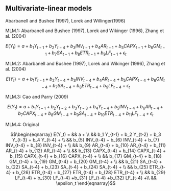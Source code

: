 ## Multivariate-linear models

Abarbanell and Bushee (1997), Lorek and Willinger(1996)

MLM.1: Abarbanell and Bushee (1997), Lorek and Wikinger (1996), Zhang et al. (2004)

$$
    E(Y_t) = a + b_1 Y_{t-1} + b_2 Y_{t-4} + b_3 INV_{t-1} + b_4 AR_{t-1} + b_5 CAPX_{t-1} + b_6 GM_{t-1} + b_7 SA_{t-1} + b_8 ETR_{t-1} + b_9 LF_{t-1} + \epsilon_t
$$

MLM.2: Abarbanell and Bushee (1997), Lorek and Wikinger (1996), Zhang et al. (2004)

$$
    E(Y_t) = a + b_1 Y_{t-1} + b_2 Y_{t-4} + b_3 INV_{t-4} + b_4 AR_{t-4} + b_5 CAPX_{t-4} + b_6 GM_{t-4} + b_7 SA_{t-4} + b_8 ETR_{t-4} + b_9 LF_{t-4} + \epsilon_t
$$

MLM.3: Cao and Parry (2009)

$$
    E(Y_t) = a + b_1 Y_{t-1} + b_2 Y_{t-2} + b_3 Y_{t-3} + b_4 Y_{t-4} + b_5 INV_{t-4} + b_6 AR_{t-4} + b_7 CAPX_{t-4} + b_8 GM_{t-4} + b_9 SA_{t-4} + b_{10} ETR_{t-4} + b_{11} LF_{t-4} + \epsilon_t
$$

MLM.4: Original

$$\begin{eqnarray}
    E(Y_t) =
    && a + \\
    && b_1 Y_{t-1} + b_2 Y_{t-2} + b_3 Y_{t-3} + b_4 Y_{t-4} + \\
    && b_{5} INV_{t-4} + b_{6} INV_{t-4} + b_{7} INV_{t-4} + b_{8} INV_{t-4} + \\
    && b_{9} AR_{t-4} + b_{10} AR_{t-4} + b_{11} AR_{t-4} + b_{12} AR_{t-4} + \\
    && b_{13} CAPX_{t-4} + b_{14} CAPX_{t-4} + b_{15} CAPX_{t-4} + b_{16} CAPX_{t-4} + \\
    && b_{17} GM_{t-4} + b_{18} GM_{t-4} + b_{19} GM_{t-4} + b_{20} GM_{t-4} + \\
    && b_{21} SA_{t-4} + b_{22} SA_{t-4} + b_{23} SA_{t-4} + b_{24} SA_{t-4} + \\
    && b_{25} ETR_{t-4} + b_{26} ETR_{t-4} + b_{27} ETR_{t-4} + b_{28} ETR_{t-4} + \\
    && b_{29} LF_{t-4} + b_{30} LF_{t-4} +b_{31} LF_{t-4} +b_{32} LF_{t-4} +\\
    && \epsilon_t
\end{eqnarray}$$